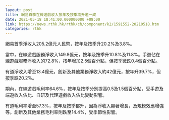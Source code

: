 ```yaml
---
layout: post
title: 網易首季在線遊戲收入按年及按季均升逾一成
date: 2021-05-18 18:41:00.000000000 +08:00
link: https://news.rthk.hk/rthk/ch/component/k2/1591552-20210518.htm
categories: rthk
---
```


網易首季淨收入205.2億元人民幣，按年及按季升20.2%及3.8%。

當中，在線遊戲服務淨收入149.8億元，按年及按季升10.8%及11.8%。手遊佔在線遊戲服務淨收入的72.8%，按年增加2.5個百分點，但按季微跌0.4個百分點。

有道淨收入增至13.4億元，創新及其他業務淨收入約42億元，按年升39.7%，但按季跌20.2%。

期內，在線遊戲毛利率64.6%，按年及按季分別提高0.5及1.5個百分點，受手遊及端遊收入佔比、自研及代理遊戲收入佔比變動影響。

有道毛利率增至57.3%，按年及按季都升，因為淨收入顯著增長，及規模效應增強等。創新及其他業務毛利率則跌至14.4%，受季節性影響。
